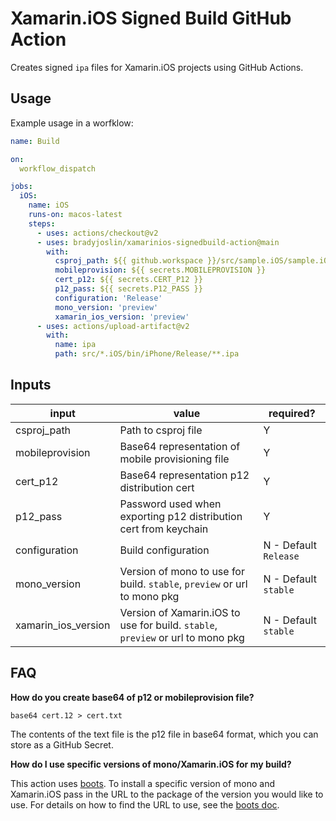 # Xamarin.iOS Signed Build GitHub Action

Creates signed `ipa` files for Xamarin.iOS projects using GitHub Actions.

## Usage

Example usage in a worfklow:

```yaml
name: Build

on:
  workflow_dispatch

jobs:   
  iOS:
    name: iOS
    runs-on: macos-latest
    steps:
      - uses: actions/checkout@v2
      - uses: bradyjoslin/xamarinios-signedbuild-action@main
        with:
          csproj_path: ${{ github.workspace }}/src/sample.iOS/sample.iOS.csproj
          mobileprovision: ${{ secrets.MOBILEPROVISION }}
          cert_p12: ${{ secrets.CERT_P12 }}
          p12_pass: ${{ secrets.P12_PASS }}
          configuration: 'Release'
          mono_version: 'preview'
          xamarin_ios_version: 'preview'
      - uses: actions/upload-artifact@v2
        with:
          name: ipa
          path: src/*.iOS/bin/iPhone/Release/**.ipa
```

## Inputs

| input               | value                                                                             | required?             |
| ------------------- | --------------------------------------------------------------------------------- | --------------------- |
| csproj_path         | Path to csproj file                                                               | Y                     |
| mobileprovision     | Base64 representation of mobile provisioning file                                 | Y                     |
| cert_p12            | Base64 representation p12 distribution cert                                       | Y                     |
| p12_pass            | Password used when exporting p12 distribution cert from keychain                  | Y                     |
| configuration       | Build configuration                                                               | N - Default `Release` |
| mono_version        | Version of mono to use for build. `stable`, `preview` or url to mono pkg          | N - Default `stable`  |
| xamarin_ios_version | Version of Xamarin.iOS to use for build. `stable`, `preview` or url to mono pkg   | N - Default `stable`  |

##  FAQ

**How do you create base64 of p12 or mobileprovision file?**

`base64 cert.12 > cert.txt`

The contents of the text file is the p12 file in base64 format, which you can store as a GitHub Secret.

**How do I use specific versions of mono/Xamarin.iOS for my build?**

This action uses [boots](https://github.com/jonathanpeppers/boots/).  To install a specific version of mono and Xamarin.iOS pass in the URL to the package of the version you would like to use.  For details on how to find the URL to use, see the [boots doc](https://github.com/jonathanpeppers/boots/blob/master/docs/HowToFindBuilds.md).
